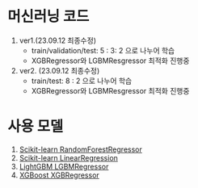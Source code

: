 # 머신러닝 코드

1. ver1.(23.09.12 최종수정)
   -  train/validation/test: 5 : 3: 2 으로 나누어 학습
   - XGBRegressor와 LGBMResgressor 최적화 진행중
2. ver2. (23.09.12 최종수정)
   -  train/test: 8 : 2 으로 나누어 학습
   -  XGBRegressor와 LGBMResgressor 최적화 진행중

# 사용 모델
1. [Scikit-learn RandomForestRegressor](https://scikit-learn.org/stable/modules/generated/sklearn.ensemble.RandomForestRegressor.html#sklearn.ensemble.RandomForestRegressor)
2. [Scikit-learn LinearRegression](https://scikit-learn.org/stable/modules/generated/sklearn.linear_model.LinearRegression.html#sklearn.linear_model.LinearRegression)
3. [LightGBM LGBMRegressor](https://lightgbm.readthedocs.io/en/v3.3.2/pythonapi/lightgbm.LGBMRegressor.html)
4. [XGBoost XGBRegressor](https://xgboost.readthedocs.io/en/stable/python/python_api.html#xgboost.XGBRegressor)
